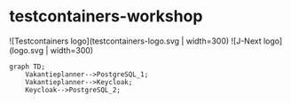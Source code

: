 # testcontainers-workshop

![Testcontainers logo](testcontainers-logo.svg | width=300)
![J-Next logo](logo.svg | width=300)

```mermaid
graph TD;
    Vakantieplanner-->PostgreSQL_1;
    Vakantieplanner-->Keycloak;
    Keycloak-->PostgreSQL_2;
```
